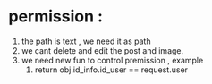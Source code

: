 # permission : 
1. the path is text , we need it as path 
2. we cant delete and edit the post and image.
3. we need new fun to control premission , example 
   1. return obj.id_info.id_user == request.user